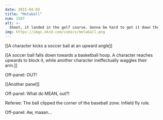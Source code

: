 ```yaml
---
date: 2015-04-03
title: "Metaball"
num: 1507
alt: >-
  Shoot, it landed in the golf course. Gonna be hard to get it down the--oh, never mind, it rolled onto the ice hazard. Face-off!
img: https://imgs.xkcd.com/comics/metaball.png
---
```

[[A character kicks a soccer ball at an upward angle]]

[[A soccer ball falls down towards a basketball hoop. A character reaches upwards to block it, while another character ineffectually waggles their arm.]]

Off-panel: OUT!

[[Another panel]]

Off-panel: What do MEAN, out?!

Referee: The ball clipped the corner of the baseball zone. Infield fly rule.

Off-panel: Aw, maaan...

